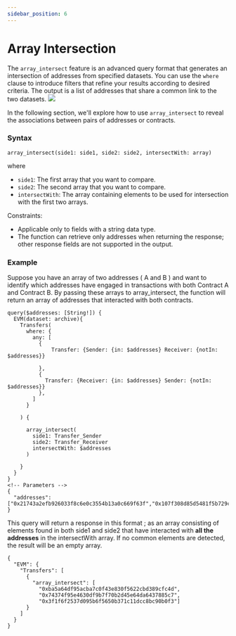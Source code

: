 ```yaml
---
sidebar_position: 6
---
```


# Array Intersection

The `array_intersect` feature is an advanced query format that generates an intersection of addresses from specified datasets. You can use the `where` clause to introduce filters that refine your results according to desired criteria. The output is a list of addresses that share a common link to the two datasets.
![](/img/diagrams/array_intersect.png)

In the following section, we'll explore how to use `array_intersect` to reveal the associations between pairs of addresses or contracts.

### Syntax

```
array_intersect(side1: side1, side2: side2, intersectWith: array)
```

where

- `side1`: The first array that you want to compare.
- `side2`: The second array that you want to compare.
- `intersectWith`: The array containing elements to be used for intersection with the first two arrays.

Constraints:

- Applicable only to fields with a string data type.
- The function can retrieve only addresses when returning the response; other response fields are not supported in the output.

### Example

Suppose you have an array of two addresses ( A and B ) and want to identify which addresses have engaged in transactions with both Contract A and Contract B. By passing these arrays to array_intersect, the function will return an array of addresses that interacted with both contracts.

```
query($addresses: [String!]) {
  EVM(dataset: archive){
    Transfers(
      where: {
        any: [
          {
        	  Transfer: {Sender: {in: $addresses} Receiver: {notIn: $addresses}}

          },
          {
            Transfer: {Receiver: {in: $addresses} Sender: {notIn: $addresses}}
          },
        ]
      }

    ) {

      array_intersect(
        side1: Transfer_Sender
        side2: Transfer_Receiver
        intersectWith: $addresses
      )

    }
  }
}
<!-- Parameters -->
{
  "addresses": ["0x21743a2efb926033f8c6e0c3554b13a0c669f63f","0x107f308d85d5481f5b729cfb1710532500e40217"]
}

```

This query will return a response in this format ; as an array consisting of elements found in both side1 and side2 that have interacted with **all the addresses** in the intersectWith array. If no common elements are detected, the result will be an empty array.

```
{
  "EVM": {
    "Transfers": [
      {
        "array_intersect": [
          "0xba5a64df95acba7c0f43e830f5622cbd389cfc4d",
          "0x74374f95e4630df9b7f70b2d45e64da6437885c7",
          "0x3f1f6f2537d095b6f5650b371c11dcc8bc90b0f3"]
      }
    ]
  }
}


```

